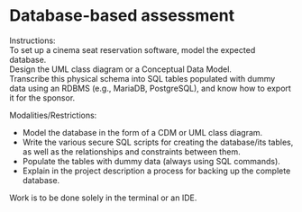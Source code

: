 
# Database-based assessment


Instructions:  
To set up a cinema seat reservation software, model the expected database.  
Design the UML class diagram or a Conceptual Data Model.  
Transcribe this physical schema into SQL tables populated with dummy data using an RDBMS (e.g., MariaDB, PostgreSQL), and know how to export it for the sponsor. 
  

Modalities/Restrictions:  
 - Model the database in the form of a CDM or UML class diagram.
 - Write the various secure SQL scripts for creating the database/its tables, as well as the relationships and constraints between them.
 - Populate the tables with dummy data (always using SQL commands).
 - Explain in the project description a process for backing up the complete database.

Work is to be done solely in the terminal or an IDE.



